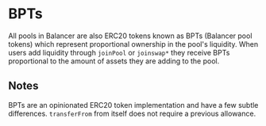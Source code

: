 # BPTs

All pools in Balancer are also ERC20 tokens known as BPTs \(Balancer pool tokens\) which represent proportional ownership in the pool's liquidity. When users add liquidity through `joinPool` or `joinswap*` they receive BPTs proportional to the amount of assets they are adding to the pool.

## Notes

BPTs are an opinionated ERC20 token implementation and have a few subtle differences. `transferFrom` from itself does not require a previous allowance.

